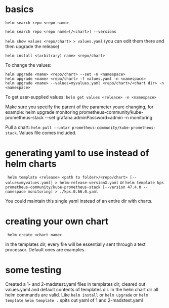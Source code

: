 # basics
`helm search repo <repo name>`

`helm search repo <repo name>[/<chart>] --versions`

`helm show values <repo/chart> > values.yaml` (you can edit them there and then upgrade the release)

`helm install <(arbitrary) name> <repo/chart>`

To change the values:
```
helm upgrade <name> <repo/chart> --set -n <namespace>
helm upgrade <name> <repo/chart> -f values.yaml -n <namespace>
helm upgrade <name> --values=myvalues.yaml <repo/chart>/<chart dir> -n <namespace>
```
To get user-supplied values:
`helm get values <release> -n <namespace>`

Make sure you specify the parent of the parameter youre changing, for example:
    helm upgrade monitoring prometheus-community/kube-prometheus-stack --set grafana.adminPassword=admin -n monitoring

Pull a chart:  `helm pull --untar prometheus-community/kube-prometheus-stack`. Values file comes included.

# generating yaml to use instead of helm charts

` helm template <release> <path to folder>/<repo/chart> [--values=myvalues.yaml] > helm-release-versionX.yaml`
or
` helm template kps prometheus-community/kube-prometheus-stack [--version 47.4.0 --namespace monitoring] > ./kps.0.66.0.yaml `

You could maintain this single yaml instead of an entire dir with charts.

# creating your own chart

` helm create <chart name>`

In the templates dir, every file will be essentially sent through a text processor. Default ones are examples.

# some testing
Created a 1- and 2-madstest.yaml files in templates dir, cleared out values.yaml and default contents of templates dir. 
In the helm chart dir all helm commands are valid. Like `helm install` or `helm upgrade` or `helm template`
`helm template .` spits out yaml of 1 and 2-madstest.yaml